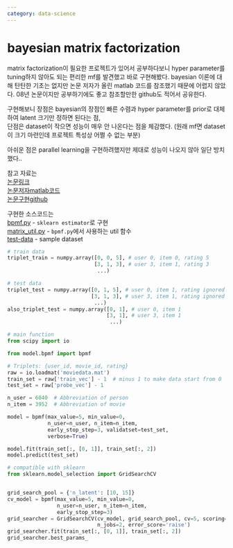 ```yaml
---
category: data-science
---
```



# bayesian matrix factorization

matrix factorization이 필요한 프로젝트가 있어서 공부하다보니 hyper parameter를 tuning하지 않아도 되는
편리한 mf를 발견했고 바로 구현해봤다. 
bayesian 이론에 대해 탄탄한 기초는 없지만 논문 저자가 올린 matlab 코드를 참조했기 때문에 어렵지 않았다.
08년 논문이지만 공부하기에도 좋고 참조할만한 github도 적어서 공유한다.   
  
구현해보니 장점은 bayesian의 장점인 빠른 수렴과 hyper parameter를 prior로 대체하여 latent 크기만 정하면 된다는 점,  
단점은 dataset이 작으면 성능이 매우 안 나온다는 점을 체감했다. (원래 mf면 dataset이 크기 마련인데
프로젝트 특성상 어쩔 수 없는 부분)
  
아쉬운 점은 parallel learning을 구현하려했지만 제대로 성능이 나오지 않아 일단 방치했다..

참고 자료는  
[논문링크](https://www.cs.toronto.edu/~rsalakhu/papers/bpmf.pdf)  
[논문저자matlab코드](http://www.utstat.toronto.edu/~rsalakhu/code_BPMF/bayespmf.m)  
[논문구현github](https://github.com/LoryPack/BPMF)

구현한 소스코드는  
[bpmf.py](/attachments/bpmf.py) - `sklearn estimator`로 구현  
[matrix_util.py](/attachments/matrix_util.py) - `bpmf.py`에서 사용하는 util 함수  
[test-data](/attachments/moviedata.mat) - sample dataset

```python
# train data
triplet_train = numpy.array([0, 0, 5], # user 0, item 0, rating 5
                            [3, 1, 3], # user 3, item 1, rating 3
                             ...) 

# test data 
triplet_test = numpy.array([0, 1, 5], # user 0, item 1, rating ignored
                           [3, 1, 3], # user 3, item 1, rating ignored
                            ...) 
also_triplet_test = numpy.array([0, 1], # user 0, item 1
                                [3, 1], # user 3, item 1
                                 ...) 
```

```python
# main function
from scipy import io

from model.bpmf import bpmf

# Triplets: {user_id, movie_id, rating}
raw = io.loadmat('moviedata.mat')
train_set = raw['train_vec'] - 1  # minus 1 to make data start from 0
test_set = raw['probe_vec'] - 1

n_user = 6040  # Abbreviation of person
n_item = 3952  # Abbreviation of movie

model = bpmf(max_value=5, min_value=0,
             n_user=n_user, n_item=n_item,
             early_stop_step=3, validatset=test_set,
             verbose=True)

model.fit(train_set[:, [0, 1]], train_set[:, 2])
model.predict(test_set)

# compatible with sklearn
from sklearn.model_selection import GridSearchCV


grid_search_pool = {'n_latent': [10, 15]}
cv_model = bpmf(max_value=5, min_value=0,
                n_user=n_user, n_item=n_item,
                early_stop_step=3)
grid_searcher = GridSearchCV(cv_model, grid_search_pool, cv=5, scoring='neg_mean_absolute_error',
                             n_jobs=2, error_score='raise')
grid_searcher.fit(train_set[:, [0, 1]], train_set[:, 2])
grid_searcher.best_params_
```